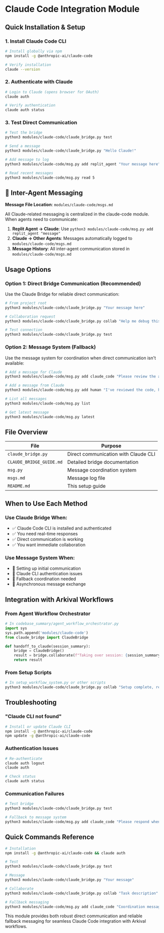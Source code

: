 # Claude Code Integration Module

## Quick Installation & Setup

### 1. Install Claude Code CLI
```bash
# Install globally via npm
npm install -g @anthropic-ai/claude-code

# Verify installation
claude --version
```

### 2. Authenticate with Claude
```bash
# Login to Claude (opens browser for OAuth)
claude auth

# Verify authentication
claude auth status
```

### 3. Test Direct Communication
```bash
# Test the bridge
python3 modules/claude-code/claude_bridge.py test

# Send a message
python3 modules/claude-code/claude_bridge.py "Hello Claude!"

# Add message to log
python3 modules/claude-code/msg.py add replit_agent "Your message here"

# Read recent messages
python3 modules/claude-code/msg.py read 5
```

## 📨 Inter-Agent Messaging

**Message File Location**: `modules/claude-code/msgs.md`

All Claude-related messaging is centralized in the claude-code module. When agents need to communicate:

1. **Replit Agent → Claude**: Use `python3 modules/claude-code/msg.py add replit_agent "message"`
2. **Claude → Other Agents**: Messages automatically logged to `modules/claude-code/msgs.md`
3. **Message History**: All inter-agent communication stored in `modules/claude-code/msgs.md`

## Usage Options

### Option 1: Direct Bridge Communication (Recommended)
Use the Claude Bridge for reliable direct communication:

```bash
# From project root
python3 modules/claude-code/claude_bridge.py "Your message here"

# Collaboration request
python3 modules/claude-code/claude_bridge.py collab "Help me debug this code"

# Test connection
python3 modules/claude-code/claude_bridge.py test
```

### Option 2: Message System (Fallback)
Use the message system for coordination when direct communication isn't available:

```bash
# Add a message for Claude
python3 modules/claude-code/msg.py add claude_code "Please review the authentication system"

# Add a message from Claude  
python3 modules/claude-code/msg.py add human "I've reviewed the code, here are my suggestions..."

# List all messages
python3 modules/claude-code/msg.py list

# Get latest message
python3 modules/claude-code/msg.py latest
```

## File Overview

| File | Purpose |
|------|---------|
| `claude_bridge.py` | Direct communication with Claude CLI |
| `CLAUDE_BRIDGE_GUIDE.md` | Detailed bridge documentation |
| `msg.py` | Message coordination system |
| `msgs.md` | Message log file |
| `README.md` | This setup guide |

## When to Use Each Method

### Use Claude Bridge When:
- ✅ Claude Code CLI is installed and authenticated
- ✅ You need real-time responses
- ✅ Direct communication is working
- ✅ You want immediate collaboration

### Use Message System When:
- 🔄 Setting up initial communication
- 🔄 Claude CLI authentication issues
- 🔄 Fallback coordination needed
- 🔄 Asynchronous message exchange

## Integration with Arkival Workflows

### From Agent Workflow Orchestrator
```python
# In codebase_summary/agent_workflow_orchestrator.py
import sys
sys.path.append('modules/claude-code')
from claude_bridge import ClaudeBridge

def handoff_to_claude(session_summary):
    bridge = ClaudeBridge()
    result = bridge.collaborate(f"Taking over session: {session_summary}")
    return result
```

### From Setup Scripts
```bash
# In setup_workflow_system.py or other scripts
python3 modules/claude-code/claude_bridge.py collab "Setup complete, ready for development"
```

## Troubleshooting

### "Claude CLI not found"
```bash
# Install or update Claude CLI
npm install -g @anthropic-ai/claude-code
npm update -g @anthropic-ai/claude-code
```

### Authentication Issues
```bash
# Re-authenticate
claude auth logout
claude auth

# Check status
claude auth status
```

### Communication Failures
```bash
# Test bridge
python3 modules/claude-code/claude_bridge.py test

# Fallback to message system
python3 modules/claude-code/msg.py add claude_code "Please respond when available"
```

## Quick Commands Reference

```bash
# Installation
npm install -g @anthropic-ai/claude-code && claude auth

# Test
python3 modules/claude-code/claude_bridge.py test

# Message
python3 modules/claude-code/claude_bridge.py "Your message"

# Collaborate  
python3 modules/claude-code/claude_bridge.py collab "Task description"

# Fallback messaging
python3 modules/claude-code/msg.py add claude_code "Coordination message"
```

This module provides both robust direct communication and reliable fallback messaging for seamless Claude Code integration with Arkival workflows.